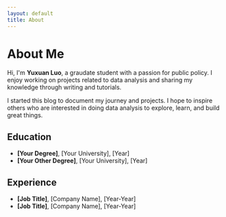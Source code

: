 ```yaml
---
layout: default
title: About
---
```


# About Me

Hi, I'm **Yuxuan Luo**, a graudate student with a passion for public policy. I enjoy working on projects related to data analysis and sharing my knowledge through writing and tutorials.

I started this blog to document my journey and projects. I hope to inspire others who are interested in doing data analysis to explore, learn, and build great things.

## Education
- **[Your Degree]**, [Your University], [Year]
- **[Your Other Degree]**, [Your University], [Year]

## Experience
- **[Job Title]**, [Company Name], [Year-Year]
- **[Job Title]**, [Company Name], [Year-Year]
